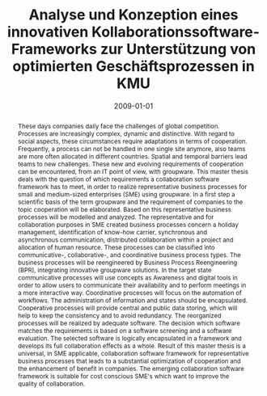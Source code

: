---
abstract: These days companies daily face the challenges of global competition. Processes
  are increasingly complex, dynamic and distinctive. With regard to social aspects,
  these circumstances require adaptations in terms of cooperation. Frequently, a process
  can not be handled in one single site anymore, also teams are more often allocated
  in different countries. Spatial and temporal barriers lead teams to new challenges.
  These new and evolving requirements of cooperation can be encountered, from an IT
  point of view, with groupware. This master thesis deals with the question of which
  requirements a collaboration software framework has to meet, in order to realize
  representative business processes for small and medium-sized enterprises (SME) using
  groupware. In a first step a scientific basis of the term groupware and the requirement
  of companies to the topic cooperation will be elaborated. Based on this representative
  business processes will be modelled and analyzed. The representative and for collaboration
  purposes in SME created business processes concern a holiday management, identification
  of know-how carrier, synchronous and asynchronous communication, distributed collaboration
  within a project and allocation of human resource. These processes can be classified
  into communicative-, collaborative-, and coordinative business process types. The
  business processes will be reengineered by Business Process Reengineering (BPR),
  integrating innovative groupware solutions. In the target state communicative processes
  will use concepts as Awareness and digital tools in order to allow users to communicate
  their availability and to perform meetings in a more interactive way. Coordinative
  processes will focus on the automation of workflows. The administration of information
  and states should be encapsulated. Cooperative processes will provide central and
  public data storing, which will help to keep the consistency and to avoid redundancy.
  The reorganized processes will be realized by adequate software. The decision which
  software matches the requirements is based on a software screening and a software
  evaluation. The selected software is logically encapsulated in a framework and develops
  its full collaboration effects as a whole. Result of this master thesis is a universal,
  in SME applicable, collaboration software framework for representative business
  processes that leads to a substantial optimization of cooperation and the enhancement
  of benefit in companies. The emerging collaboration software framework is suitable
  for cost conscious SME's which want to improve the quality of collaboration.
authors:
- Gerd Niederkofler
date: '2009-01-01'
featured: false
links:
- name: Publik
  url: https://publik.tuwien.ac.at/showentry.php?ID=183674&lang=1
publication_types:
- '7'
publishDate: '2009-01-01'
title: Analyse und Konzeption eines innovativen Kollaborationssoftware-Frameworks
  zur Unterstützung von optimierten Geschäftsprozessen in KMU
url_pdf: ''
---